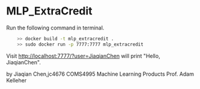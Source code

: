 # MLP_ExtraCredit

Run the following command in terminal.

``` bash
    >> docker build -t mlp_extracredit .
    >> sudo docker run -p 7777:7777 mlp_extracredit
```
Visit [http://localhost:7777/?user=JiaqianChen](http://localhost:7777/?user=JiaqianChen) will print "Hello, JiaqianChen".

by Jiaqian Chen,jc4676
COMS4995 Machine Learning Products
Prof. Adam Kelleher
